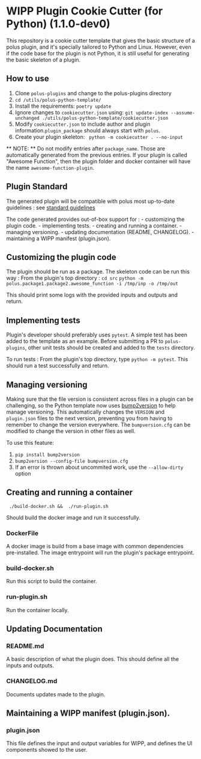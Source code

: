 # WIPP Plugin Cookie Cutter (for Python) (1.1.0-dev0)

This repository is a cookie cutter template that gives the basic structure of a
polus plugin, and it's specially tailored to Python and Linux. However, even if
the code base for the plugin is not Python, it is still useful for generating
the basic skeleton of a plugin.

## How to use
1. Clone `polus-plugins` and change to the polus-plugins directory
2. `cd /utils/polus-python-template/`
3. Install the requirements: `poetry update`
4. Ignore changes to `cookiecutter.json` using: `git update-index --assume-unchanged ./utils/polus-python-template/cookiecutter.json`
5. Modify `cookiecutter.json` to include author and plugin information.`plugin_package` should always start with `polus`.
6. Create your plugin skeleton: ` python -m cookiecutter . --no-input`

** NOTE: ** Do not modify entries after `package_name`. Those are automatically generated from
the previous entries. If your plugin is called "Awesome Function", then
the plugin folder and docker container will have the name `awesome-function-plugin`.

## Plugin Standard
The generated plugin will be compatible with polus most up-to-date guidelines :
see [standard guidelines](https://labshare.atlassian.net/wiki/spaces/WIPP/pages/3275980801/Python+Plugin+Standards)

The code generated provides out-of-box support for :
    - customizing the plugin code.
    - implementing tests.
    - creating and running a container.
    - managing versioning.
    - updating documentation (README, CHANGELOG).
    - maintaining a WIPP manifest (plugin.json).

## Customizing the plugin code

The plugin should be run as a package.
The skeleton code can be run this way :
From the plugin's top directory :
`cd src`
`python -m polus.package1.package2.awesome_function -i /tmp/inp -o /tmp/out`

This should print some logs with the provided inputs and outputs and return.

## Implementing tests

Plugin's developer should preferably uses `pytest`.
A simple test has been added to the template as an example.
Before submitting a PR to `polus-plugins`, other unit tests should be created and added to the `tests`
directory.

To run tests :
From the plugin's top directory, type `python -m pytest`.
This should run a test successfully and return.


## Managing versioning

Making sure that the file version is consistent across files in a plugin can be
challenging, so the Python template now uses
[bump2version](https://github.com/c4urself/bump2version)
to help manage versioning. This automatically changes the `VERSION` and
`plugin.json` files to the next version, preventing you from having to remember
to change the version everywhere. The `bumpversion.cfg` can be modified to
change the version in other files as well.

To use this feature:
1. `pip install bump2version`
2. `bump2version --config-file bumpversion.cfg`
3. If an error is thrown about uncommited work, use the `--allow-dirty` option

## Creating and running a container

` ./build-docker.sh &&  ./run-plugin.sh`

Should build the docker image and run it successfully.

### DockerFile
A docker image is build from a base image with common dependencies pre-installed.
The image entrypoint will run the plugin's package entrypoint.

### build-docker.sh
Run this script to build the container.

### run-plugin.sh
Run the container locally.

## Updating Documentation
### README.md

A basic description of what the plugin does. This should define all the inputs
and outputs.

### CHANGELOG.md

Documents updates made to the plugin.

## Maintaining a WIPP manifest (plugin.json).
### plugin.json

This file defines the input and output variables for WIPP, and defines the UI
components showed to the user.
